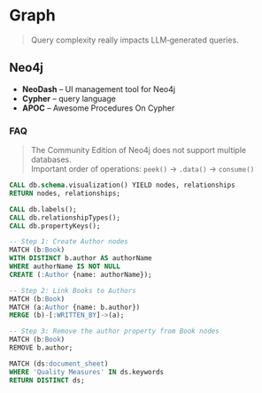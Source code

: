 # Graph

> Query complexity really impacts LLM‑generated queries.

## Neo4j

- **NeoDash** – UI management tool for Neo4j  
- **Cypher** – query language  
- **APOC** – Awesome Procedures On Cypher  

### FAQ

> The Community Edition of Neo4j does not support multiple databases.  
> Important order of operations: `peek()` → `.data()` → `consume()`

```sql
CALL db.schema.visualization() YIELD nodes, relationships
RETURN nodes, relationships;

CALL db.labels();
CALL db.relationshipTypes();
CALL db.propertyKeys();

-- Step 1: Create Author nodes
MATCH (b:Book)
WITH DISTINCT b.author AS authorName
WHERE authorName IS NOT NULL
CREATE (:Author {name: authorName});

-- Step 2: Link Books to Authors
MATCH (b:Book)
MATCH (a:Author {name: b.author})
MERGE (b)-[:WRITTEN_BY]->(a);

-- Step 3: Remove the author property from Book nodes
MATCH (b:Book)
REMOVE b.author;

MATCH (ds:document_sheet)
WHERE 'Quality Measures' IN ds.keywords
RETURN DISTINCT ds;
```
